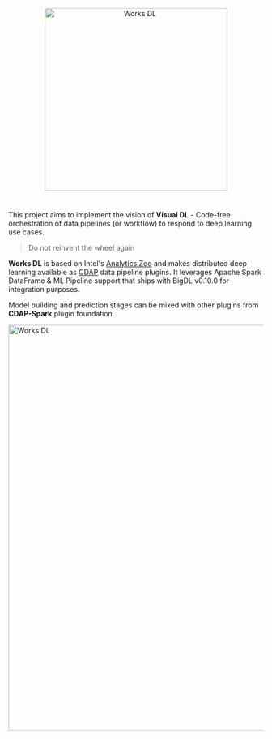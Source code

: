 <p align="center">
<img src="https://github.com/predictiveworks/cdap-spark/blob/master/images/works-dl.svg" width="360" alt="Works DL"> 
</p>

# 
This project aims to implement the vision of **Visual DL** - Code-free orchestration of data pipelines (or workflow) to respond to deep learning use cases.

>Do not reinvent the wheel again

**Works DL** is based on Intel's [Analytics Zoo](https://github.com/intel-analytics/analytics-zoo) and makes distributed deep learning available as [CDAP](https://cdap.io) data pipeline plugins. It leverages Apache Spark DataFrame & ML Pipeline support that ships with BigDL v0.10.0 for integration purposes.

Model building and prediction stages can be mixed with other plugins from **CDAP-Spark** plugin foundation.

<img src="https://github.com/predictiveworks/cdap-spark/blob/master/works-dl/images/works-dl.png" width="800" alt="Works DL">

